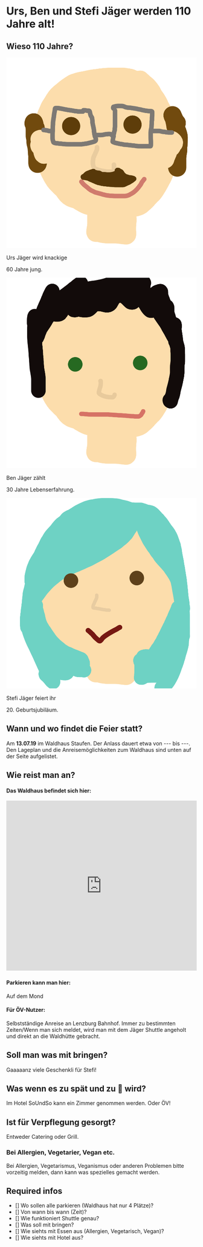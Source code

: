 # Urs, Ben und Stefi Jäger werden 110 Jahre alt!

## Wieso 110 Jahre?
<div id="profiles">
<div id="profile-urs">
<img src="profile_pics/urs.png">
<div><p>Urs Jäger wird knackige</p><p>60 Jahre jung.</p></div>
</div>
<div id="profile-ben">
<img src="profile_pics/ben.png">
<div><p>Ben Jäger zählt</p><p>30 Jahre Lebenserfahrung.</p></div>
</div>
<div id="profile-stefi">
<img src="profile_pics/stefi.png">
<div><p>Stefi Jäger feiert ihr</p><p>20. Geburtsjubiläum.</p></div>
</div>
</div>

## Wann und wo findet die Feier statt?
Am **13.07.19** im Waldhaus Staufen. Der Anlass dauert etwa von --- bis ---. Den Lageplan und die Anreisemöglichkeiten zum Waldhaus sind unten auf der Seite aufgelistet.

## Wie reist man an?
#### Das Waldhaus befindet sich hier:
<iframe src="https://www.google.com/maps/embed?pb=!1m18!1m12!1m3!1d2702.0486533845747!2d8.15800245158025!3d47.371968879067474!2m3!1f0!2f0!3f0!3m2!1i1024!2i768!4f13.1!3m3!1m2!1s0x479016217df69f0f%3A0x69ef82d10e837a54!2sWaldhaus+Staufen!5e0!3m2!1sen!2sch!4v1549459269004" height="450" width="100%" frameborder="0" style="border:0" allowfullscreen></iframe>

#### Parkieren kann man hier:
Auf dem Mond

#### Für ÖV-Nutzer:
Selbstständige Anreise an Lenzburg Bahnhof. 
Immer zu bestimmten Zeiten/Wenn man sich meldet, wird man mit dem Jäger Shuttle angeholt und direkt an die Waldhütte gebracht.

## Soll man was mit bringen?
Gaaaaanz viele Geschenkli für Stefi!

## Was wenn es zu spät und zu 🍺 wird?
Im Hotel SoUndSo kann ein Zimmer genommen werden. Oder ÖV!

## Ist für Verpflegung gesorgt?
Entweder Catering oder Grill. 
### Bei Allergien, Vegetarier, Vegan etc.
Bei Allergien, Vegetarismus, Veganismus oder anderen Problemen bitte vorzeitig melden, dann kann was spezielles gemacht werden.

## Required infos
- [] Wo sollen alle parkieren (Waldhaus hat nur 4 Plätze)?
- [] Von wann bis wann (Zeit)?
- [] Wie funktioniert Shuttle genau?
- [] Was soll mit bringen?
- [] Wie siehts mit Essen aus (Allergien, Vegetarisch, Vegan)?
- [] Wie siehts mit Hotel aus?

